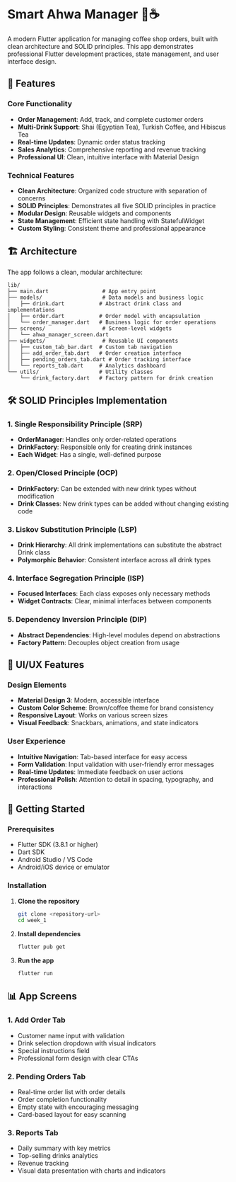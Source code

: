 # Smart Ahwa Manager 🍵☕

A modern Flutter application for managing coffee shop orders, built with clean architecture and SOLID principles. This app demonstrates professional Flutter development practices, state management, and user interface design.

## 📱 Features

### Core Functionality

- **Order Management**: Add, track, and complete customer orders
- **Multi-Drink Support**: Shai (Egyptian Tea), Turkish Coffee, and Hibiscus Tea
- **Real-time Updates**: Dynamic order status tracking
- **Sales Analytics**: Comprehensive reporting and revenue tracking
- **Professional UI**: Clean, intuitive interface with Material Design

### Technical Features

- **Clean Architecture**: Organized code structure with separation of concerns
- **SOLID Principles**: Demonstrates all five SOLID principles in practice
- **Modular Design**: Reusable widgets and components
- **State Management**: Efficient state handling with StatefulWidget
- **Custom Styling**: Consistent theme and professional appearance

## 🏗️ Architecture

The app follows a clean, modular architecture:

```
lib/
├── main.dart                 # App entry point
├── models/                   # Data models and business logic
│   ├── drink.dart           # Abstract drink class and implementations
│   ├── order.dart           # Order model with encapsulation
│   └── order_manager.dart   # Business logic for order operations
├── screens/                  # Screen-level widgets
│   └── ahwa_manager_screen.dart
├── widgets/                  # Reusable UI components
│   ├── custom_tab_bar.dart  # Custom tab navigation
│   ├── add_order_tab.dart   # Order creation interface
│   ├── pending_orders_tab.dart # Order tracking interface
│   └── reports_tab.dart     # Analytics dashboard
└── utils/                   # Utility classes
    └── drink_factory.dart   # Factory pattern for drink creation
```

## 🛠️ SOLID Principles Implementation

### 1. Single Responsibility Principle (SRP)

- **OrderManager**: Handles only order-related operations
- **DrinkFactory**: Responsible only for creating drink instances
- **Each Widget**: Has a single, well-defined purpose

### 2. Open/Closed Principle (OCP)

- **DrinkFactory**: Can be extended with new drink types without modification
- **Drink Classes**: New drink types can be added without changing existing code

### 3. Liskov Substitution Principle (LSP)

- **Drink Hierarchy**: All drink implementations can substitute the abstract Drink class
- **Polymorphic Behavior**: Consistent interface across all drink types

### 4. Interface Segregation Principle (ISP)

- **Focused Interfaces**: Each class exposes only necessary methods
- **Widget Contracts**: Clear, minimal interfaces between components

### 5. Dependency Inversion Principle (DIP)

- **Abstract Dependencies**: High-level modules depend on abstractions
- **Factory Pattern**: Decouples object creation from usage

## 🎨 UI/UX Features

### Design Elements

- **Material Design 3**: Modern, accessible interface
- **Custom Color Scheme**: Brown/coffee theme for brand consistency
- **Responsive Layout**: Works on various screen sizes
- **Visual Feedback**: Snackbars, animations, and state indicators

### User Experience

- **Intuitive Navigation**: Tab-based interface for easy access
- **Form Validation**: Input validation with user-friendly error messages
- **Real-time Updates**: Immediate feedback on user actions
- **Professional Polish**: Attention to detail in spacing, typography, and interactions

## 🚀 Getting Started

### Prerequisites

- Flutter SDK (3.8.1 or higher)
- Dart SDK
- Android Studio / VS Code
- Android/iOS device or emulator

### Installation

1. **Clone the repository**

   ```bash
   git clone <repository-url>
   cd week_1
   ```

2. **Install dependencies**

   ```bash
   flutter pub get
   ```

3. **Run the app**
   ```bash
   flutter run
   ```

## 📊 App Screens

### 1. Add Order Tab

- Customer name input with validation
- Drink selection dropdown with visual indicators
- Special instructions field
- Professional form design with clear CTAs

### 2. Pending Orders Tab

- Real-time order list with order details
- Order completion functionality
- Empty state with encouraging messaging
- Card-based layout for easy scanning

### 3. Reports Tab

- Daily summary with key metrics
- Top-selling drinks analytics
- Revenue tracking
- Visual data presentation with charts and indicators
